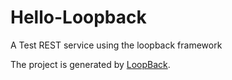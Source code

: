 # Hello-Loopback

A Test REST service using the loopback framework

The project is generated by [LoopBack](http://loopback.io).
